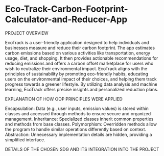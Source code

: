 # Eco-Track-Carbon-Footprint-Calculator-and-Reducer-App


 PROJECT OVERVIEW

EcoTrack is a user-friendly application designed to help individuals and businesses measure and reduce their carbon footprint. The app estimates carbon emissions based on various activities like transportation, energy usage, diet, and shopping. It then provides actionable recommendations for reducing emissions and offers a carbon offset marketplace for users who wish to neutralize their environmental impact.
EcoTrack aligns with the principles of sustainability by promoting eco-friendly habits, educating users on the environmental impact of their choices, and helping them track progress towards a greener lifestyle. By utilizing data analysis and machine learning, EcoTrack offers precise insights and personalized reduction plans.

EXPLANATION OF HOW OOP PRINCIPLES WERE APPLIED

Encapsulation:
Data (e.g., user inputs, emission values) is stored within classes and accessed through methods to ensure secure and organized management.
Inheritance:
Specialized classes inherit common properties and methods from base classes.
Polymorphism:
Overridden methods allow the program to handle similar operations differently based on context.
Abstraction:
Unnecessary implementation details are hidden, providing a simplified interface.


DETAILS OF THE CHOSEN SDG AND ITS INTEGRATION INTO THE PROJECT
